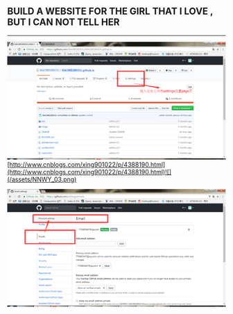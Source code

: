 ## BUILD A WEBSITE FOR THE GIRL THAT I LOVE , BUT I CAN NOT TELL HER

---

![](/assets/NNWY_01.png)[http://www.cnblogs.com/xing901022/p/4388190.html](http://www.cnblogs.com/xing901022/p/4388190.html)![](/assets/NNWY_03.png)

![](/assets/NNWY_02.png)

